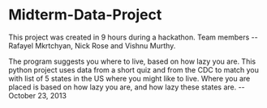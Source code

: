 Midterm-Data-Project
====================

   This project was created in 9 hours during a hackathon. Team members -- Rafayel Mkrtchyan, Nick Rose and Vishnu Murthy.

   The program suggests you where to live, based on how lazy you are. This python project uses data from a short quiz and from the CDC to match you with list of 5 states in the US where you might like to live. Where you are placed is based on how lazy you are, and how lazy these states are. -- October 23, 2013

